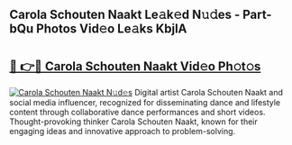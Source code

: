 ## Carola Schouten Naakt Le𝚊k𝚎d N𝚞𝚍es - Part-bQu Photos Vid𝚎o Le𝚊ks KbjlA

# <h2><a href="http://fb4fxn.evod.top/?m=Carola+Schouten+Naakt">🔗 👉🔴 Carola Schouten Naakt Vid𝚎o Ph𝚘t𝚘s</a></h2>

[![Carola Schouten Naakt N𝚞d𝚎s](https://i.imgur.com/8V9OHl7.gif)](http://fb4fxn.evod.top/?m=Carola+Schouten+Naakt)
Digital artist Carola Schouten Naakt and social media influencer, recognized for disseminating dance and lifestyle content through collaborative dance performances and short videos. Thought-provoking thinker Carola Schouten Naakt, known for their engaging ideas and innovative approach to problem-solving. 
